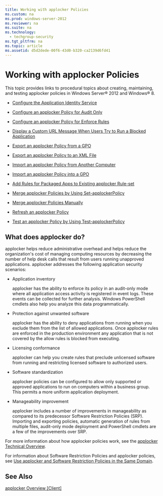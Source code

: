 ```yaml
---
title: Working with applocker Policies
ms.custom: na
ms.prod: windows-server-2012
ms.reviewer: na
ms.suite: na
ms.technology: 
  - techgroup-security
ms.tgt_pltfrm: na
ms.topic: article
ms.assetid: d5d2dede-00f6-43d0-b320-ca2139d6fd41
---
```

# Working with applocker Policies
This topic provides links to procedural topics about creating, maintaining, and testing applocker policies in Windows Server® 2012 and Windows® 8.

-   [Configure the Application Identity Service]()

-   [Configure an applocker Policy for Audit Only]()

-   [Configure an applocker Policy for Enforce Rules]()

-   [Display a Custom URL Message When Users Try to Run a Blocked Application]()

-   [Export an applocker Policy from a GPO]()

-   [Export an applocker Policy to an XML File]()

-   [Import an applocker Policy from Another Computer]()

-   [Import an applocker Policy into a GPO]()

-   [Add Rules for Packaged Apps to Existing applocker Rule-set]()

-   [Merge applocker Policies by Using Set-applockerPolicy]()

-   [Merge applocker Policies Manually]()

-   [Refresh an applocker Policy]()

-   [Test an applocker Policy by Using Test-applockerPolicy]()

## What does applocker do?
applocker helps reduce administrative overhead and helps reduce the organization's cost of managing computing resources by decreasing the number of help desk calls that result from users running unapproved applications. applocker addresses the following application security scenarios:

-   Application inventory

    applocker has the ability to enforce its policy in an audit\-only mode where all application access activity is registered in event logs. These events can be collected for further analysis. Windows PowerShell cmdlets also help you analyze this data programmatically.

-   Protection against unwanted software

    applocker has the ability to deny applications from running when you exclude them from the list of allowed applications.  Once applocker rules are enforced in the production environment any application that is not covered by the allow rules is blocked from executing.

-   Licensing conformance

    applocker can help you create rules that preclude unlicensed software from running and restricting licensed software to authorized users.

-   Software standardization

    applocker policies can be configured to allow only supported or approved applications to run on computers within a business group. This permits a more uniform application deployment.

-   Manageability improvement

    applocker includes a number of improvements in manageability as compared to its predecessor Software Restriction Policies \(SRP\). Importing and exporting policies, automatic generation of rules from multiple files, audit\-only mode deployment and PowerShell cmdlets are a few of the improvements over SRP.

For more information about how applocker policies work, see the [applocker Technical Overview](assetId:///358610e4-88b2-40d0-b34d-dfd7ddee0ed9).

For information about Software Restriction Policies and applocker policies, see [Use applocker and Software Restriction Policies in the Same Domain](use-applocker-software-restriction-policies-same-domain.md).

## See Also
[applocker Overview \[Client\]](assetId:///1637ae87-5059-4d95-8c68-96f35cbc88c7)


